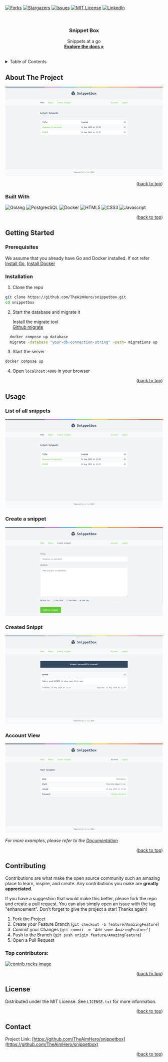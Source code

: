 <a id="readme-top"></a>
[![Forks][forks-shield]][forks-url]
[![Stargazers][stars-shield]][stars-url]
[![Issues][issues-shield]][issues-url]
[![MIT License][license-shield]][license-url]
[![LinkedIn][linkedin-shield]][linkedin-url]

<!-- PROJECT LOGO -->
<br />
<div align="center">
  <h3 align="center">Snippet Box</h3>

  <p align="center">
    Snippets at a go
    <br />
    <a href="https://github.com/TheAimHero/snippetbox"><strong>Explore the docs »</strong></a>
    <br />
    <br />
  </p>
</div>

<!-- TABLE OF CONTENTS -->
<details>
  <summary>Table of Contents</summary>
  <ol>
    <li>
      <a href="#about-the-project">About The Project</a>
      <ul>
        <li><a href="#built-with">Built With</a></li>
      </ul>
    </li>
    <li>
      <a href="#getting-started">Getting Started</a>
      <ul>
        <li><a href="#prerequisites">Prerequisites</a></li>
        <li><a href="#installation">Getting it to run</a></li>
      </ul>
    </li>
    <li><a href="#usage">Usage</a></li>
    <li><a href="#license">License</a></li>
    <li><a href="#contact">Contact</a></li>
  </ol>
</details>

<!-- ABOUT THE PROJECT -->

## About The Project

[![SnippetBox](images/snippet_list.png)](https://github.com/TheAimHero/snippetbox)

<p align="right">(<a href="#readme-top">back to top</a>)</p>

### Built With

![Golang](https://img.shields.io/badge/go-000?style=for-the-badge&logo=go&logoColor=%2300ADD8&logoSize=auto)
![PostgresSQL](https://img.shields.io/badge/postgresql-000?style=for-the-badge&logo=postgresql&logoColor=%234169E1&logoSize=auto)
![Docker](https://img.shields.io/badge/docker-000?style=for-the-badge&logo=docker&logoColor=%#2496ED&logoSize=auto)
![HTML5](https://img.shields.io/badge/html5-000?style=for-the-badge&logo=html5&logoColor=%#E34F26&logoSize=auto)
![CSS3](https://img.shields.io/badge/css3-000?style=for-the-badge&logo=html5&logoColor=%#1572B6&logoSize=auto)
![Javascript](https://img.shields.io/badge/javascript-000?style=for-the-badge&logo=javascript&logoColor=%#F7DF1E&logoSize=auto)

<p align="right">(<a href="#readme-top">back to top</a>)</p>

<!-- GETTING STARTED -->

## Getting Started

### Prerequisites

We assume that you already have Go and Docker installed. If not refer <a href="https://go.dev/doc/install">Install Go</a>, <a href="https://docs.docker.com/engine/install/">Install Docker</a>

### Installation

1. Clone the repo

```sh
git clone https://github.com/TheAimHero/snippetbox.git
cd snippetbox
```

2. Start the database and migrate it

   Install the migrate tool
   <br/>
   <a href="https://github.com/golang-migrate/migrate">Github migrate</a>

```sh
  docker compose up database
  migrate -database "your-db-connection-string" -path= migrations up
```

3. Start the server

```sh
docker compose up
```

4. Open `localhost:4000` in your browser

<p align="right">(<a href="#readme-top">back to top</a>)</p>

<!-- USAGE EXAMPLES -->

## Usage

### List of all snippets

![Snippet List](images/snippet_list.png)

### Create a snippet

![Create Snippet](images/create_snippet.png)

### Created Snippt

![Snippet](images/snippet.png)

### Account View

![Account](images/account.png)

_For more examples, please refer to the [Documentation](https://example.com)_

<p align="right">(<a href="#readme-top">back to top</a>)</p>

## Contributing

Contributions are what make the open source community such an amazing place to learn, inspire, and create. Any contributions you make are **greatly appreciated**.

If you have a suggestion that would make this better, please fork the repo and create a pull request. You can also simply open an issue with the tag "enhancement".
Don't forget to give the project a star! Thanks again!

1. Fork the Project
2. Create your Feature Branch (`git checkout -b feature/AmazingFeature`)
3. Commit your Changes (`git commit -m 'Add some AmazingFeature'`)
4. Push to the Branch (`git push origin feature/AmazingFeature`)
5. Open a Pull Request

### Top contributors:

<a href="https://github.com/TheAimHero/snippetbox/graphs/contributors">
<img src="https://contrib.rocks/image?repo=TheAimHero/snippetbox" alt="contrib.rocks image" />
</a>

<p align="right">(<a href="#readme-top">back to top</a>)</p>

<!-- LICENSE -->

## License

Distributed under the MIT License. See `LICENSE.txt` for more information.

<p align="right">(<a href="#readme-top">back to top</a>)</p>

<!-- CONTACT -->

## Contact

Project Link: [https://github.com/TheAimHero/snippetbox](https://github.com/TheAimHero/snippetbox)

<p align="right">(<a href="#readme-top">back to top</a>)</p>

[contributors-shield]: https://img.shields.io/github/contributors/TheAimHero/snippetbox.svg?style=for-the-badge
[contributors-url]: https://github.com/TheAimHero/snippetbox/graphs/contributors
[forks-shield]: https://img.shields.io/github/forks/TheAimHero/snippetbox.svg?style=for-the-badge
[forks-url]: https://github.com/TheAimHero/snippetbox/network/members
[stars-shield]: https://img.shields.io/github/stars/TheAimHero/snippetbox.svg?style=for-the-badge
[stars-url]: https://github.com/TheAimHero/snippetbox/stargazers
[issues-shield]: https://img.shields.io/github/issues/TheAimHero/snippetbox.svg?style=for-the-badge
[issues-url]: https://github.com/TheAimHero/snippetbox/issues
[license-shield]: https://img.shields.io/github/license/TheAimHero/snippetbox.svg?style=for-the-badge
[license-url]: https://github.com/TheAimHero/snippetbox/blob/master/LICENSE.txt
[linkedin-shield]: https://img.shields.io/badge/-LinkedIn-black.svg?style=for-the-badge&logo=linkedin&colorB=555
[linkedin-url]: https://linkedin.com/in/TheAimHero
